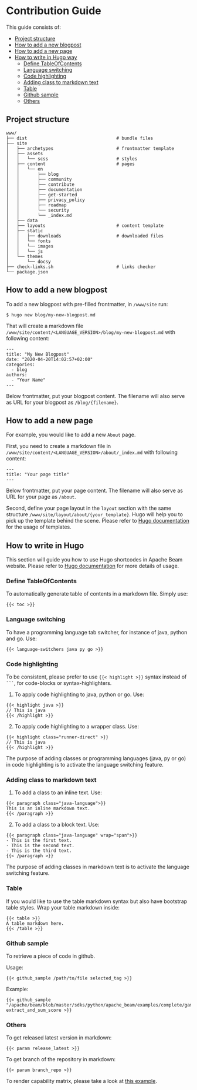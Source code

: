 <!--
    Licensed to the Apache Software Foundation (ASF) under one
    or more contributor license agreements.  See the NOTICE file
    distributed with this work for additional information
    regarding copyright ownership.  The ASF licenses this file
    to you under the Apache License, Version 2.0 (the
    "License"); you may not use this file except in compliance
    with the License.  You may obtain a copy of the License at

      http://www.apache.org/licenses/LICENSE-2.0

    Unless required by applicable law or agreed to in writing,
    software distributed under the License is distributed on an
    "AS IS" BASIS, WITHOUT WARRANTIES OR CONDITIONS OF ANY
    KIND, either express or implied.  See the License for the
    specific language governing permissions and limitations
    under the License.
-->

# Contribution Guide

This guide consists of:

- [Project structure](#project-structure)
- [How to add a new blogpost](#how-to-add-a-new-blogpost)
- [How to add a new page](#how-to-add-a-new-page)
- [How to write in Hugo way](#how-to-write-in-hugo-way)
  - [Define TableOfContents](#define-tableofcontents)
  - [Language switching](#language-switching)
  - [Code highlighting](#code-highlighting)
  - [Adding class to markdown text](#paragraph)
  - [Table](#table)
  - [Github sample](#github-sample)
  - [Others](#others)

## Project structure

```
www/
├── dist                                  # bundle files
├── site
│   ├── archetypes                        # frontmatter template
│   ├── assets
│   │   └── scss                          # styles
│   ├── content                           # pages
│   │   └── en
│   │       ├── blog
│   │       ├── community
│   │       ├── contribute
│   │       ├── documentation
│   │       ├── get-started
│   │       ├── privacy_policy
│   │       ├── roadmap
│   │       └── security
│   │       └── _index.md
│   ├── data
│   ├── layouts                           # content template
│   ├── static
│   │   ├── downloads                     # downloaded files
│   │   └── fonts
│   │   └── images
│   │   └── js
│   └── themes
│       └── docsy
├── check-links.sh                        # links checker
└── package.json
```

## How to add a new blogpost

To add a new blogpost with pre-filled frontmatter, in `/www/site` run:

```
$ hugo new blog/my-new-blogpost.md
```

That will create a markdown file `/www/site/content/<LANGUAGE_VERSION>/blog/my-new-blogpost.md` with following content:

```
---
title: "My New Blogpost"
date: "2020-04-20T14:02:57+02:00"
categories: 
  - blog
authors: 
  - "Your Name"
---
```

Below frontmatter, put your blogpost content. The filename will also serve as URL for your blogpost as `/blog/{filename}`.

## How to add a new page

For example, you would like to add a new `About` page.

First, you need to create a markdown file in `/www/site/content/<LANGUAGE_VERSION>/about/_index.md` with following content:

```
---
title: "Your page title"
---
```

Below frontmatter, put your page content. The filename will also serve as URL for your page as `/about`.

Second, define your page layout in the `layout` section with the same structure `/www/site/layout/about/{your_template}`. Hugo will help you to pick up the template behind the scene. Please refer to [Hugo documentation](https://gohugo.io/templates/) for the usage of templates.

## How to write in Hugo

This section will guide you how to use Hugo shortcodes in Apache Beam website. Please refer to [Hugo documentation](https://gohugo.io/content-management/shortcodes/) for more details of usage.

### Define TableOfContents

To automatically generate table of contents in a markdown file. Simply use:

```
{{< toc >}}
```

### Language switching

To have a programming language tab switcher, for instance of java, python and go. Use:

```
{{< language-switchers java py go >}}
```

### Code highlighting

To be consistent, please prefer to use `{{< highlight >}}` syntax instead of ` ``` `, for code-blocks or syntax-highlighters.

1. To apply code highlighting to java, python or go. Use:

```
{{< highlight java >}}
// This is java
{{< /highlight >}}
```

2. To apply code highlighting to a wrapper class. Use:

```
{{< highlight class="runner-direct" >}}
// This is java
{{< /highlight >}}
```

The purpose of adding classes or programming languages (java, py or go) in code highlighting is to activate the language switching feature.

### Adding class to markdown text

1. To add a class to an inline text. Use:

```
{{< paragraph class="java-language">}}
This is an inline markdown text.
{{< /paragraph >}}
```

2. To add a class to a block text. Use:

```
{{< paragraph class="java-language" wrap="span">}}
- This is the first text.
- This is the second text.
- This is the third text.
{{< /paragraph >}}
```

The purpose of adding classes in markdown text is to activate the language switching feature.

### Table

If you would like to use the table markdown syntax but also have bootstrap table styles. Wrap your table markdown inside:

```
{{< table >}}
A table markdown here.
{{< /table >}}
```

### Github sample

To retrieve a piece of code in github.

Usage:

```
{{< github_sample /path/to/file selected_tag >}}
```

Example:

```
{{< github_sample "/apache/beam/blob/master/sdks/python/apache_beam/examples/complete/game/user_score.py" extract_and_sum_score >}}
```

### Others

To get released latest version in markdown:

```
{{< param release_latest >}}
```

To get branch of the repository in markdown:

```
{{< param branch_repo >}}
```

<!-- 
  TODO: Add a repository link of an example when be merged to master
-->
To render capability matrix, please take a look at [this example]().

